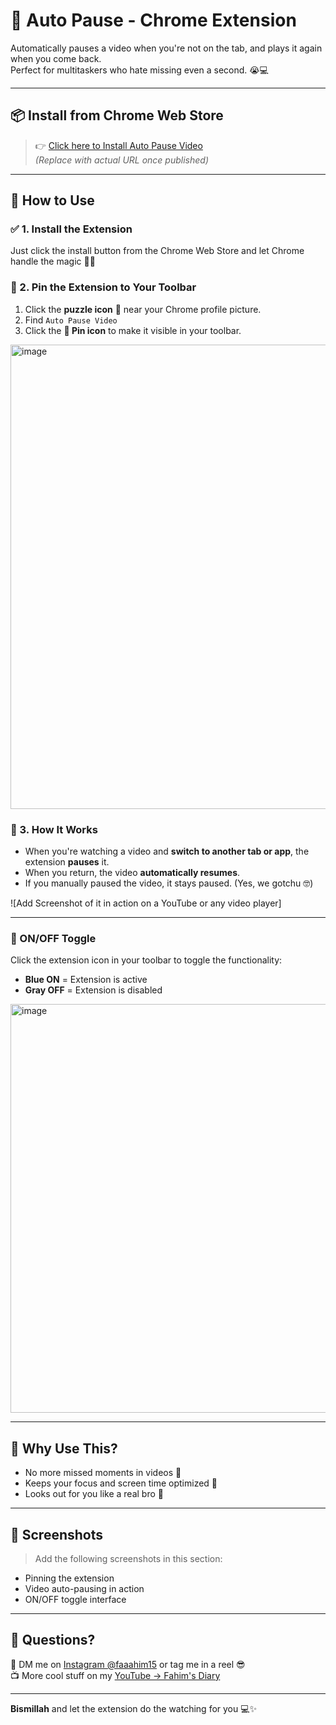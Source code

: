 # 🎥 Auto Pause - Chrome Extension

Automatically pauses a video when you're not on the tab, and plays it again when you come back.  
Perfect for multitaskers who hate missing even a second. 😭💻

---

## 📦 Install from Chrome Web Store

> 👉 [Click here to Install Auto Pause Video](https://chrome.google.com/webstore/detail/auto-pause-video/your-extension-id-here)  
> *(Replace with actual URL once published)*

---

## 🚀 How to Use

### ✅ 1. Install the Extension
Just click the install button from the Chrome Web Store and let Chrome handle the magic 🧙‍♂️

### 📌 2. Pin the Extension to Your Toolbar
1. Click the **puzzle icon** 🔧 near your Chrome profile picture.
2. Find `Auto Pause Video`
3. Click the **📌 Pin icon** to make it visible in your toolbar.

<img width="743" alt="image" src="https://github.com/user-attachments/assets/879bc0fe-a03d-4ca1-a7fa-a2403c2f7566" />


### 🔁 3. How It Works
- When you're watching a video and **switch to another tab or app**, the extension **pauses** it.
- When you return, the video **automatically resumes**.
- If you manually paused the video, it stays paused. (Yes, we gotchu 🤓)

![Add Screenshot of it in action on a YouTube or any video player]

---

### 🔘 ON/OFF Toggle

Click the extension icon in your toolbar to toggle the functionality:
- **Blue ON** = Extension is active
- **Gray OFF** = Extension is disabled

<img width="654" alt="image" src="https://github.com/user-attachments/assets/4c478cd6-8f18-4937-934e-aeb82e6ef962" />


---

## 🧠 Why Use This?
- No more missed moments in videos 😤
- Keeps your focus and screen time optimized 🌚
- Looks out for you like a real bro 💋

---

## 📸 Screenshots

> Add the following screenshots in this section:
- Pinning the extension
- Video auto-pausing in action
- ON/OFF toggle interface

---

## 📩 Questions?

<p>
  📩 DM me on <a href="https://www.instagram.com/faaahim15" target="_blank" rel="noopener noreferrer">Instagram @faaahim15</a> or tag me in a reel 😎<br>
  📺 More cool stuff on my <a href="https://www.youtube.com/@Fahim-zk" target="_blank" rel="noopener noreferrer">YouTube → Fahim's Diary</a>
</p>

---

**Bismillah** and let the extension do the watching for you 💻✨
